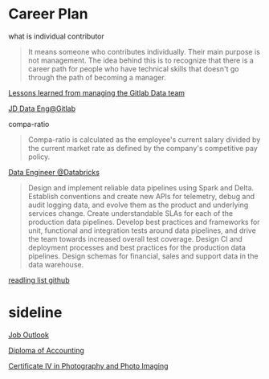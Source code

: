 # Career Plan

what is individual contributor

> It means someone who contributes individually. Their main purpose is not management. The idea behind this is to recognize that there is a career path for people who have technical skills that doesn't go through the path of becoming a manager.

[Lessons learned from managing the Gitlab Data team](https://about.gitlab.com/blog/2020/02/10/lessons-learned-as-data-team-manager/)

[JD Data Eng@Gitlab](https://about.gitlab.com/job-families/finance/data-engineer/)

compa-ratio

> Compa-ratio is calculated as the employee's current salary divided by the current market rate as defined by the company's competitive pay policy. 

[Data Engineer @Databricks](https://databricks.com/company/careers/open-positions/job?gh_jid=4103098002)

> Design and implement reliable data pipelines using Spark and Delta.
Establish conventions and create new APIs for telemetry, debug and audit logging data, and evolve them as the product and underlying services change.
Create understandable SLAs for each of the production data pipelines.
Develop best practices and frameworks for unit, functional and integration tests around data pipelines, and drive the team towards increased overall test coverage.
Design CI and deployment processes and best practices for the production data pipelines.
Design schemas for financial, sales and support data in the data warehouse.

[readling list github](https://github.com/2007anu/myBooks)

# sideline

[Job Outlook](https://www.joboutlook.gov.au/)

[Diploma of Accounting](https://www.tafensw.edu.au/offering/-/o/o/FNS50217-01V02-20OTE-011/Diploma-of-Accounting)

[Certificate IV in Photography and Photo Imaging](https://www.tafensw.edu.au/course/-/c/c/CUA41115-01/Certificate-IV-in-Photography-and-Photo-Imaging)
